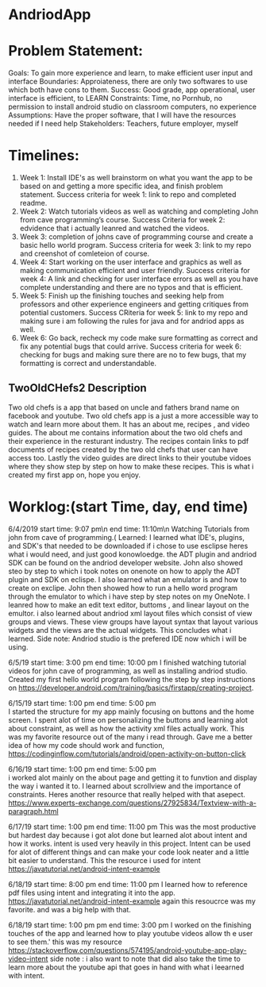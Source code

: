 # AndriodApp

# Problem Statement:
Goals: To gain more experience and learn, to make efficient user input and interface
Boundaries: Approiateness, there are only two softwares to use which both have cons to them. 
Success: Good grade, app operational, user interface is efficient, to LEARN
Constraints: Time, no Pornhub, no permission to install android studio on classroom computers, no experience
Assumptions: Have the proper software, that I will have the resources needed if I need help
Stakeholders: Teachers, future employer, myself

# Timelines:
1.	Week 1: Install IDE's as well brainstorm on what you want the app to be based on and getting a more specific idea, and finish problem statement. Success criteria for week 1: link to repo and completed readme.
2.	Week 2: Watch tutorials videos as well as watching and completing John from cave programming’s course. Success Criteria for week 2: edvidence that i actually leanred and watched the videos.
3.	Week 3: completion of johns cave of programming course and create a basic hello world program. Success criteria for week 3: link to my repo and creenshot of comleteion of course.
4.	Week 4: Start working on the user interface and graphics as well as making communication efficient and user friendly. Success criteria for week 4: A link and checking for user interface errors as well as you have complete understanding and there are no typos and that is efficient.
5.	Week 5: Finish up the finishing touches and seeking help from professors and other experience engineers and getting critiques from potential customers. Success CRiteria for week 5: link to my repo and making sure i am following the rules for java and for andriod apps as well.
6.	Week 6: Go back, recheck my code make sure formatting as correct and fix any potential bugs that could arrive. 
Success criteria for week 6: checking for bugs and making sure there are no to few bugs, that my formatting is correct and understandable.

## TwoOldCHefs2 Description

Two old chefs is a app that based on uncle and fathers brand name on facebook and youtube. Two old chefs app is a just a more accessible way to watch and learn more about them.
It has an about me, recipes , and video guides. The about me contains information about the two old chefs and their experience in the resturant industry. The recipes contain 
links to pdf documents of recipes created by the two old chefs that user can have access too. Lastly the video guides are direct links to their youtube vidoes where they show step by step on how to make these recipes. 
This is what i created my first app on, hope you enjoy.

# Worklog:(start Time, day, end time)

6/4/2019 start time: 9:07 pm\n
         end time: 11:10m\n
 Watching Tutorials from john from  cave of programming.(
Learned:
   I learned what IDE's, plugins, and SDK's that needed to be downloaded if i chose to use esclipse heres what i would need, and just good konowloedge. the ADT plugin and andriod SDK can be found on the andriod developer website. John also showed steo by step to which i took notes on onenote on how to apply the ADT plugin and SDK on eclispe. I also learned what an emulator is and how to create on exclipe. John then showed how to run a hello word program through the emulator to which i have step by step notes on my OneNote. I leanred how to make an edit text editor, buttoms , and linear layout on the emultor. i also learned about andriod xml layout files which consist of view groups and views. These view groups have layout syntax that layout various widgets and the views are the actual widgets. This concludes what i learned.
   Side note: Andriod studio is the prefered IDE now which i will be using.

6/5/19 start time: 3:00 pm 
       end time: 10:00 pm
I finished watching tutorial videos for john cave of programming, as well as installing andriod studio. Created my first hello world program following the step by step instructions on https://developer.android.com/training/basics/firstapp/creating-project.

6/15/19 start time: 1:00 pm 
       end time: 5:00 pm    
  I started the structure for my app mainly focusing on buttons and the home screen. I spent alot of time on personalizing the buttons and learning alot about constraint, as well as how the activity xml files actually work.
  This was my favorite resource out of the many i read through. Gave me a better idea of how my code should work and function,
  https://codinginflow.com/tutorials/android/open-activity-on-button-click
  
  6/16/19 start time: 1:00 pm 
       end time: 5:00 pm    
  i worked alot mainly on the about page and getting it to funvtion and display the way i wanted it to. I learned about scrollview and the importance of constraints.
  Heres another resource that really helped with that asepect.
  https://www.experts-exchange.com/questions/27925834/Textview-with-a-paragraph.html
  
  
  6/17/19 start time: 1:00 pm 
       end time: 11:00 pm
  This was the most productive but hardest day because i got alot done but learned alot about intent and how it works. intent is used very heavily in this project.
  Intent can be used for alot of different things and can make your code look neater and a little bit easier to understand.
  This the resource i used  for intent https://javatutorial.net/android-intent-example
  
  6/18/19 start time: 8:00 pm 
       end time: 11:00 pm
I learned how to reference pdf files using intent and integrating it into the app.  https://javatutorial.net/android-intent-example again this resoucrce was my favorite.
and was a big help with that.

6/18/19 start time: 1:00 pm pm 
       end time: 3:00 pm
I worked on the finishing touches of the app and learned how to play youtube videos allow th e user to see them.'
this was my resource https://stackoverflow.com/questions/574195/android-youtube-app-play-video-intent
side note : i also want to note that did also take the time to learn more about the youtube api that goes in hand with what i leearned with intent.
   
   

   
